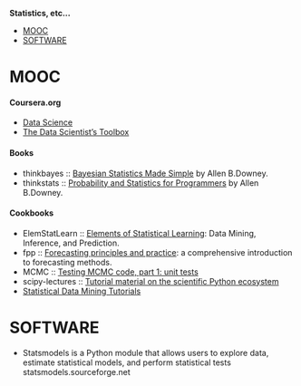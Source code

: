 **Statistics, etc...**

* [MOOC](#mooc)
* [SOFTWARE](#software)


# MOOC
#### Coursera.org   
* [Data Science](https://www.coursera.org/specialization/jhudatascience/1)
* [The Data Scientist’s Toolbox](https://www.coursera.org/course/datascitoolbox)

#### Books
* thinkbayes :: [Bayesian Statistics Made Simple](http://www.greenteapress.com/thinkbayes/) by Allen B.Downey.
* thinkstats :: [Probability and Statistics for Programmers](http://greenteapress.com/thinkstats/) by Allen B.Downey.

#### Cookbooks
* ElemStatLearn :: [Elements of Statistical Learning](http://statweb.stanford.edu/~tibs/ElemStatLearn/): Data Mining, Inference, and Prediction.
* fpp :: [Forecasting principles and practice](https://www.otexts.org/fpp/): a comprehensive introduction to forecasting methods.
* MCMC :: [Testing MCMC code, part 1: unit tests](https://hips.seas.harvard.edu/blog/2013/05/20/testing-mcmc-code-part-1-unit-tests/)
* scipy-lectures :: [Tutorial material on the scientific Python ecosystem](http://scipy-lectures.github.io)
* [Statistical Data Mining Tutorials](http://www.autonlab.org/tutorials/)


# SOFTWARE
* Statsmodels is a Python module that allows users to explore data, estimate statistical models, and perform statistical tests statsmodels.sourceforge.net

